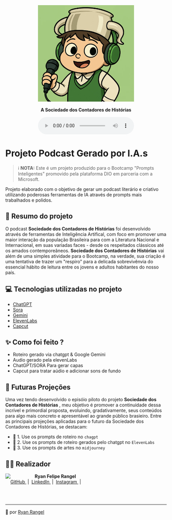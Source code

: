 <p align="center">
<img 
    src="./assets/icon_podcast.webp"
    width="300"
/>
</p>


<p align="center">
    <strong>A Sociedade dos Contadores de Histórias</strong>
</p>

<div align="center">
    <audio src="output/podcast_editado.MP3" controls title="Podcast editado"></audio>
</div>

# Projeto Podcast Gerado por I.A.s


 > ℹ️ **NOTA:** Este é um projeto produzido para o Bootcamp "Prompts Inteligentes" promovido pela plataforma DIO em parceria com a Microsoft.

Projeto elaborado com o objetivo de gerar um podcast literário e criativo utilizando poderosas ferramentas de IA através de prompts mais trabalhados e polidos.


## 📖 Resumo do projeto

O podcast  <strong>Sociedade dos Contadores de Histórias</strong> foi desenvolvido através de ferramentas de Inteligência Artifical, com foco em promover uma maior interação da população Brasileira para com a Literatura Nacional e Internacional, em suas variadas faces - desde os respeitados clássicos até os amados contemporeâneos.
<strong>Sociedade dos Contadores de Histórias</strong> vai além de uma simples atividade para o Bootcamp, na verdade, sua criação é uma tentativa de trazer um "respiro" para a delicada sobrevivênvia do essencial hábito de leitura entre os jovens e adultos habitantes do nosso país.


## 💻 Tecnologias utilizadas no projeto

- [ChatGPT](https://chat.openai.com/) 
- [Sora](https://sora.chatgpt.com/explore)
- [Gemini](https://gemini.google.com/app)
- [ElevenLabs](https://beta.elevenlabs.io/)
- [Capcut](https://www.capcut.com/pt-br/)

## ✨ Como foi feito ?

- Roteiro gerado via chatgpt & Google Gemini
- Audio gerado pela elevenLabs
- ChatGPT/SORA Para gerar capas
- Capcut para tratar aúdio e adicionar sons de fundo


## 🚀 Futuras Projeções

Uma vez tendo desenvolvido o episóio piloto do projeto <strong>Sociedade dos Contadores de Histórias </strong>, meu objetivo é promover a continuidade dessa incrível e primordial proposta, evoluindo, gradativamente, seus conteúdos para algo mais concreto e apresentável ao grande público brasieiro. Entre as principais projeções aplicadas para o futuro da Sociedade dos Contadores de Histórias, se destacam:

- 🤖 1. Use os prompts de roteiro no `chagpt`
- 🤖 2. Use os prompts de roteiro gerados pelo chatgpt no  `ElevenLabs`
- 🤖 3. Use os prompts de artes no `midjourney`

## 👨‍💻 Realizador

<p>
    <img 
      align=left 
      margin=10 
      width=80 
      src = https://avatars.githubusercontent.com/u/183886170?v=4&size=64
    />
    <p>&nbsp&nbsp&nbsp<strong>Ryan Felipe Rangel</strong><br>
    &nbsp&nbsp&nbsp
    <a 
        href="https://github.com/felipeAguiarCode">
        GitHub
    </a>
    &nbsp;|&nbsp;
    <a 
        href="www.linkedin.com/in/felipe-exe">
        LinkedIn
    </a>
    &nbsp;|&nbsp;
    <a 
        href="https://www.instagram.com/felipeaguiar.exe/">
        Instagram
    </a>
    &nbsp;|&nbsp;</p>
</p>
<br/><br/>

<style>
img {
border-radius 15px;
}
</style>
<p>

---

💚 por [Ryan Rangel](https://github.com/omooriey)
